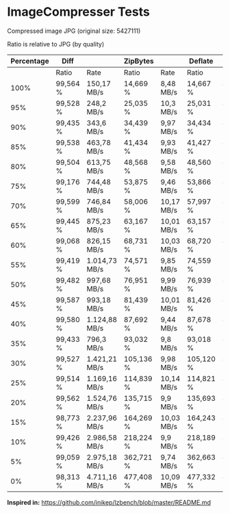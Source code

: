 # ImageCompresser Tests

Compressed image JPG (original size: 5427111)

Ratio is relative to JPG (by quality)

| Percentage | Diff     |               | ZipBytes   |            | Deflate    |           | LZMA       |           | SHARP       |           | LZ4        |               | ZSTD       |             |
|------------|----------|---------------|------------|------------|------------|-----------|------------|-----------|-------------|-----------|------------|---------------|------------|-------------|
|            | Ratio    |          Rate |      Ratio |       Rate |      Ratio |      Rate |      Ratio |      Rate |       Ratio |      Rate |      Ratio |          Rate |      Ratio |        Rate |
| 100%       | 99,564 % | 150,17   MB/s |  14,669  % | 8,48  MB/s |  14,667  % | 4,89 MB/s |  7,225   % | 0,97 MB/s |  18,716   % | 4,05 MB/s |  28,728  % | 37,32    MB/s |  6,643   % | 2,59   MB/s |
|  95%       | 99,528 % | 248,2    MB/s |  25,035  % | 10,3  MB/s |  25,031  % | 4,83 MB/s |  12,331  % | 0,99 MB/s |  31,941   % | 4,21 MB/s |  49,028  % | 350,08   MB/s |  11,505  % | 2,92   MB/s |
|  90%       | 99,435 % | 343,6    MB/s |  34,439  % | 9,97  MB/s |  34,434  % | 4,99 MB/s |  16,962  % | 0,98 MB/s |  43,938   % | 5,87 MB/s |  67,444  % | 2.123,03 MB/s |  16,129  % | 3,03   MB/s |
|  85%       | 99,538 % | 463,78   MB/s |  41,434  % | 9,93  MB/s |  41,427  % | 4,98 MB/s |  20,408  % | 0,99 MB/s |  52,863   % | 5,86 MB/s |  81,143  % | 688,27   MB/s |  20,460  % | 3,24   MB/s |
|  80%       | 99,504 % | 613,75   MB/s |  48,568  % | 9,58  MB/s |  48,560  % | 4,91 MB/s |  23,921  % | 0,99 MB/s |  61,964   % | 6,76 MB/s |  95,114  % | 1.852,75 MB/s |  24,866  % | 3,91   MB/s |
|  75%       | 99,176 % | 744,48   MB/s |  53,875  % | 9,46  MB/s |  53,866  % | 4,97 MB/s |  26,535  % | 0,99 MB/s |  68,735   % | 6,65 MB/s |  105,506 % | 1.285    MB/s |  28,350  % | 4,72   MB/s |
|  70%       | 99,599 % | 746,84   MB/s |  58,006  % | 10,17 MB/s |  57,997  % | 4,95 MB/s |  28,570  % | 0,98 MB/s |  74,006   % | 6,65 MB/s |  113,597 % | 1.404,17 MB/s |  30,443  % | 4,61   MB/s |
|  65%       | 99,445 % | 875,23   MB/s |  63,167  % | 10,01 MB/s |  63,157  % | 4,91 MB/s |  31,112  % | 0,98 MB/s |  80,590   % | 6,88 MB/s |  123,704 % | 2.275,41 MB/s |  34,696  % | 4,67   MB/s |
|  60%       | 99,068 % | 826,15   MB/s |  68,731  % | 10,03 MB/s |  68,720  % | 4,83 MB/s |  33,852  % | 0,99 MB/s |  87,688   % | 6,93 MB/s |  134,599 % | 1.694,8  MB/s |  38,474  % | 52,36  MB/s |
|  55%       | 99,419 % | 1.014,73 MB/s |  74,571  % | 9,85  MB/s |  74,559  % | 5,01 MB/s |  36,729  % | 0,98 MB/s |  95,139   % | 6,92 MB/s |  146,037 % | 872,44   MB/s |  42,408  % | 53,47  MB/s |
|  50%       | 99,482 % | 997,68   MB/s |  76,951  % | 9,99  MB/s |  76,939  % | 4,83 MB/s |  37,901  % | 0,99 MB/s |  98,176   % | 7,06 MB/s |  150,698 % | 2.202,91 MB/s |  43,992  % | 57,58  MB/s |
|  45%       | 99,587 % | 993,18   MB/s |  81,439  % | 10,01 MB/s |  81,426  % | 4,88 MB/s |  40,111  % | 0,99 MB/s |  103,902  % | 7,08 MB/s |  159,487 % | 2.352,84 MB/s |  49,632  % | 56,08  MB/s |
|  40%       | 99,580 % | 1.124,88 MB/s |  87,692  % | 9,44  MB/s |  87,678  % | 4,98 MB/s |  43,191  % | 0,98 MB/s |  223,760  % | 8,11 MB/s |  171,733 % | 2.292,92 MB/s |  56,026  % | 81,4   MB/s |
|  35%       | 99,433 % | 796,3    MB/s |  93,032  % | 9,8   MB/s |  93,018  % | 4,99 MB/s |  45,821  % | 1    MB/s |  237,386  % | 8,19 MB/s |  182,191 % | 430,33   MB/s |  60,372  % | 80,93  MB/s |
|  30%       | 99,527 % | 1.421,21 MB/s |  105,136 % | 9,98  MB/s |  105,120 % | 4,92 MB/s |  51,783  % | 0,99 MB/s |  268,271  % | 7,98 MB/s |  205,895 % | 2.255,9  MB/s |  68,534  % | 83,33  MB/s |
|  25%       | 99,514 % | 1.169,16 MB/s |  114,839 % | 10,14 MB/s |  114,821 % | 4,96 MB/s |  56,562  % | 0,99 MB/s |  293,029  % | 7,92 MB/s |  224,897 % | 2.385,82 MB/s |  80,722  % | 99,76  MB/s |
|  20%       | 99,562 % | 1.524,76 MB/s |  135,715 % | 9,9   MB/s |  135,693 % | 4,95 MB/s |  66,844  % | 0,99 MB/s |  346,297  % | 7,64 MB/s |  265,779 % | 1.291,72 MB/s |  101,607 % | 101,05 MB/s |
|  15%       | 98,773 % | 2.237,96 MB/s |  164,269 % | 10,03 MB/s |  164,243 % | 4,88 MB/s |  80,908  % | 0,98 MB/s |  419,157  % | 7,78 MB/s |  321,698 % | 2.359,97 MB/s |  140,819 % | 223,13 MB/s |
|  10%       | 99,426 % | 2.986,58 MB/s |  218,224 % | 9,9   MB/s |  218,189 % | 4,97 MB/s |  107,483 % | 0,98 MB/s |  556,831  % | 8,11 MB/s |  427,362 % | 2.258,41 MB/s |  187,926 % | 145,76 MB/s |
|   5%       | 99,059 % | 2.975,18 MB/s |  362,721 % | 9,74  MB/s |  362,663 % | 4,9  MB/s |  178,652 % | 0,99 MB/s |  925,537  % | 8,08 MB/s |  710,339 % | 2.358,87 MB/s |  335,430 % | 269,83 MB/s |
|   0%       | 98,313 % | 4.711,16 MB/s |  477,408 % | 10,09 MB/s |  477,332 % | 4,98 MB/s |  235,139 % | 0,98 MB/s |  1218,178 % | 7,77 MB/s |  934,938 % | 1.262,73 MB/s |  441,517 % | 305,54 MB/s |

**Inspired in:** https://github.com/inikep/lzbench/blob/master/README.md
